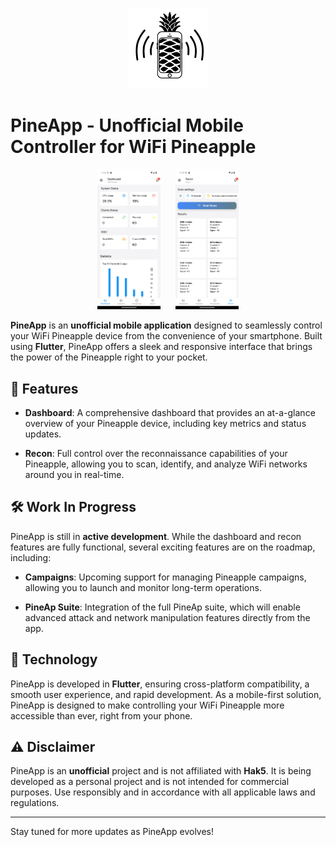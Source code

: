 <p align="center">
  <img src="./assets/logo.png" alt="PineApp Logo" width="25%" />
</p>

# PineApp - Unofficial Mobile Controller for WiFi Pineapple

<p align="center">
  <img src="./assets/screenshots/screenshot1.png" alt="Screenshot 1" width="20%" />
  &nbsp;&nbsp;&nbsp;&nbsp;
  <img src="./assets/screenshots/screenshot2.png" alt="Screenshot 2" width="20%" />
</p>

**PineApp** is an **unofficial mobile application** designed to seamlessly control your WiFi Pineapple device from the convenience of your smartphone. Built using **Flutter**, PineApp offers a sleek and responsive interface that brings the power of the Pineapple right to your pocket.

## 🚀 Features

- **Dashboard**: A comprehensive dashboard that provides an at-a-glance overview of your Pineapple device, including key metrics and status updates.
  
- **Recon**: Full control over the reconnaissance capabilities of your Pineapple, allowing you to scan, identify, and analyze WiFi networks around you in real-time.

## 🛠️ Work In Progress

PineApp is still in **active development**. While the dashboard and recon features are fully functional, several exciting features are on the roadmap, including:

- **Campaigns**: Upcoming support for managing Pineapple campaigns, allowing you to launch and monitor long-term operations.
  
- **PineAp Suite**: Integration of the full PineAp suite, which will enable advanced attack and network manipulation features directly from the app.

## 📱 Technology

PineApp is developed in **Flutter**, ensuring cross-platform compatibility, a smooth user experience, and rapid development. As a mobile-first solution, PineApp is designed to make controlling your WiFi Pineapple more accessible than ever, right from your phone.

## ⚠️ Disclaimer

PineApp is an **unofficial** project and is not affiliated with **Hak5**. It is being developed as a personal project and is not intended for commercial purposes. Use responsibly and in accordance with all applicable laws and regulations.

---

Stay tuned for more updates as PineApp evolves!

